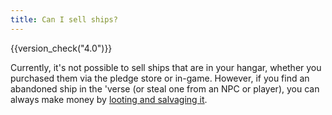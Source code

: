 ```yaml
---
title: Can I sell ships?
---
```


{{version_check("4.0")}}

Currently, it's not possible to sell ships that are in your hangar, whether you
purchased them via the pledge store or in-game. However, if you find an
abandoned ship in the 'verse (or steal one from an NPC or player), you can
always make money by
[looting and salvaging it](../careers/industrial/salvage/salvage.md).
